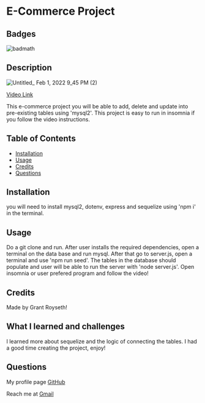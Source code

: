
# E-Commerce Project
    
## Badges  
  ![badmath](https://img.shields.io/github/languages/top/nielsenjared/badmath)
  
## Description  
![Untitled_ Feb 1, 2022 9_45 PM (2)](https://user-images.githubusercontent.com/90479839/152091464-0bbff848-1b68-4091-9b2f-973116f7b703.gif)

[Video Link](https://watch.screencastify.com/v/W9QsfXLdsuXeqIUCxWmw)


This e-commerce project you will be able to add, delete and update into pre-existing tables using 'mysql2'. This project is easy to run in insomnia if you follow the video instructions.
## Table of Contents 

- [Installation](#installation)
- [Usage](#usage)
- [Credits](#credits)
- [Questions](#questions)

## Installation
you will need to install mysql2, dotenv, express and sequelize using 'npm i' in the terminal.

## Usage
Do a git clone and run. After user installs the required dependencies, open a terminal on the data base and run mysql. After that go to server.js, open a terminal and use 'npm run seed'. The tables in the database should populate and user will be able to run the server with 'node server.js'. Open insomnia or user prefered program and follow the video!

## Credits
Made by Grant Royseth!

## What I learned and challenges

I learned more about sequelize and the logic of connecting the tables. I had a good time creating the project, enjoy!

## Questions
My profile page [GitHub](https://github.com/groyseth)

Reach me at [Gmail](Groyseth@gmail.com)
